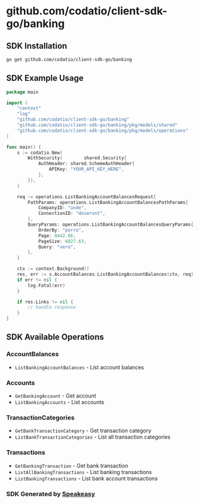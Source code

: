 # github.com/codatio/client-sdk-go/banking

<!-- Start SDK Installation -->
## SDK Installation

```bash
go get github.com/codatio/client-sdk-go/banking
```
<!-- End SDK Installation -->

## SDK Example Usage
<!-- Start SDK Example Usage -->
```go
package main

import (
    "context"
    "log"
    "github.com/codatio/client-sdk-go/banking"
    "github.com/codatio/client-sdk-go/banking/pkg/models/shared"
    "github.com/codatio/client-sdk-go/banking/pkg/models/operations"
)

func main() {
    s := codatio.New(
        WithSecurity(        shared.Security{
            AuthHeader: shared.SchemeAuthHeader{
                APIKey: "YOUR_API_KEY_HERE",
            },
        }),
    )

    req := operations.ListBankingAccountBalancesRequest{
        PathParams: operations.ListBankingAccountBalancesPathParams{
            CompanyID: "unde",
            ConnectionID: "deserunt",
        },
        QueryParams: operations.ListBankingAccountBalancesQueryParams{
            OrderBy: "porro",
            Page: 8442.66,
            PageSize: 6027.63,
            Query: "vero",
        },
    }

    ctx := context.Background()
    res, err := s.AccountBalances.ListBankingAccountBalances(ctx, req)
    if err != nil {
        log.Fatal(err)
    }

    if res.Links != nil {
        // handle response
    }
}
```
<!-- End SDK Example Usage -->

<!-- Start SDK Available Operations -->
## SDK Available Operations


### AccountBalances

* `ListBankingAccountBalances` - List account balances

### Accounts

* `GetBankingAccount` - Get account
* `ListBankingAccounts` - List accounts

### TransactionCategories

* `GetBankTransactionCategory` - Get transaction category
* `ListBankTransactionCategories` - List all transaction categories

### Transactions

* `GetBankingTransaction` - Get bank transaction
* `ListAllBankingTransactions` - List banking transactions
* `ListBankingTransactions` - List bank account transactions
<!-- End SDK Available Operations -->

### SDK Generated by [Speakeasy](https://docs.speakeasyapi.dev/docs/using-speakeasy/client-sdks)
